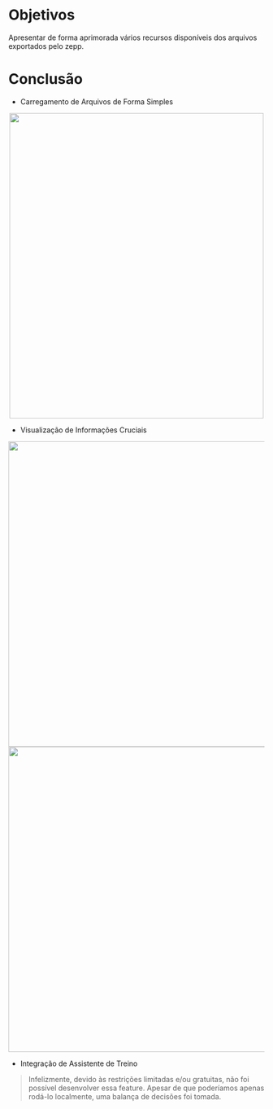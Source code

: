 # Objetivos

Apresentar de forma aprimorada vários recursos disponíveis dos arquivos exportados pelo zepp.

# Conclusão

* Carregamento de Arquivos de Forma Simples

<div align="center">
<img src="https://github.com/user-attachments/assets/6bb2e027-908c-4d13-8a49-149b41829d87" width="500" height="600"/>
</div>

* Visualização de Informações Cruciais

<div align="center">
<img src="https://github.com/user-attachments/assets/aa4c4960-527b-42b2-9379-e50124e14402" width="1000" height="600"/>
<img src="https://github.com/user-attachments/assets/9aa62f2a-9ba1-4f2d-92fb-9683484dd360" width="1000" height="600"/>
</div>

* Integração de Assistente de Treino

> Infelizmente, devido às restrições limitadas e/ou gratuitas, não foi possível
> desenvolver essa feature. Apesar de que poderíamos apenas rodá-lo localmente, 
> uma balança de decisões foi tomada.
